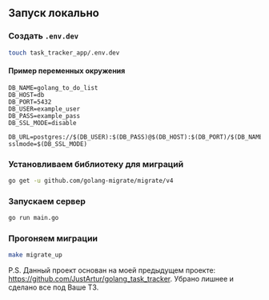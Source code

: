 ## Запуск локально

### Создать `.env.dev`

```bash
touch task_tracker_app/.env.dev
```

#### Пример переменных окружения
```
DB_NAME=golang_to_do_list
DB_HOST=db
DB_PORT=5432
DB_USER=example_user
DB_PASS=example_pass
DB_SSL_MODE=disable

DB_URL=postgres://$(DB_USER):$(DB_PASS)@$(DB_HOST):$(DB_PORT)/$(DB_NAME)?sslmode=$(DB_SSL_MODE)
```
### Установливаем библиотеку для миграций

```bash
go get -u github.com/golang-migrate/migrate/v4
```
### Запускаем сервер
```bash
go run main.go
```

### Прогоняем миграции
```bash
make migrate_up
```



P.S. Данный проект основан на моей предыдущем проекте: https://github.com/JustArtur/golang_task_tracker.
Убрано лишнее и сделано все под Ваше ТЗ.
